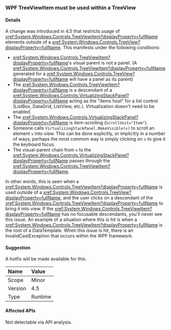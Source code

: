 ### WPF TreeViewItem must be used within a TreeView

#### Details

A change was introduced in 4.5 that restricts usage of <xref:System.Windows.Controls.TreeViewItem?displayProperty=fullName> elements outside of a <xref:System.Windows.Controls.TreeView?displayProperty=fullName>. This manifests under the following conditions:<ul><li><xref:System.Windows.Controls.TreeViewItem?displayProperty=fullName>'s visual parent is not a panel. (A <xref:System.Windows.Controls.TreeViewItem?displayProperty=fullName> generated for a <xref:System.Windows.Controls.TreeView?displayProperty=fullName> will have a panel as its parent)</li><li>The <xref:System.Windows.Controls.TreeViewItem?displayProperty=fullName> is a descendant of a <xref:System.Windows.Controls.VirtualizingStackPanel?displayProperty=fullName> acting as the &quot;items host&quot; for a list control (ListBox, DataGrid, ListView, etc.). Virtualization doesn't need to be enabled.</li><li>The <xref:System.Windows.Controls.VirtualizingStackPanel?displayProperty=fullName> is item-scrolling (<code>ScrollUnit=&quot;Item&quot;</code>).</li><li>Someone calls <code>VirtualizingStackPanel.MakeVisible(v)</code> to scroll an element <code>v</code> into view. This can be done explicitly, or implicitly in a number of ways; perhaps the most common way is simply clicking on <code>v</code> to give it the keyboard focus.</li><li>The visual-parent chain from <code>v</code> to the <xref:System.Windows.Controls.VirtualizingStackPanel?displayProperty=fullName> passes through the <xref:System.Windows.Controls.TreeViewItem?displayProperty=fullName>.</li></ul>In other words, this is seen when a <xref:System.Windows.Controls.TreeViewItem?displayProperty=fullName> is used outside of a <xref:System.Windows.Controls.TreeView?displayProperty=fullName>, and the user clicks on a descendant of the <xref:System.Windows.Controls.TreeViewItem?displayProperty=fullName> to bring it into view. If the <xref:System.Windows.Controls.TreeViewItem?displayProperty=fullName> has no focusable descendants, you'll never see this issue. An example of a situation where this is hit is when a <xref:System.Windows.Controls.TreeViewItem?displayProperty=fullName> is the root of a DataTemplate. When this issue is hit, there is an InvalidCastException that occurs within the WPF framework.

#### Suggestion

A hotfix will be made available for this.

| Name    | Value       |
|:--------|:------------|
| Scope   |Minor|
|Version|4.5|
|Type|Runtime|

#### Affected APIs

Not detectable via API analysis.

<!--

#### Affected APIs

Not detectable via API analysis.

-->
